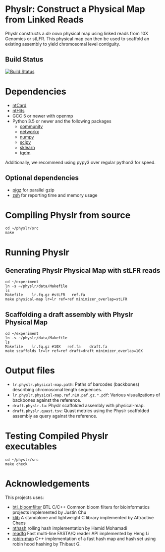 # Physlr: Construct a Physical Map from Linked Reads

Physlr constructs a *de novo* physical map using linked reads from 10X Genomics or stLFR. This physical map can then be used to scaffold an existing assembly to yield chromosomal level contiguity.

## Build Status
[![Build Status](https://dev.azure.com/bcgsc/btl/_apis/build/status/bcgsc.physlr?branchName=master)](https://dev.azure.com/bcgsc/btl/_build/latest?definitionId=1&branchName=master)


# Dependencies

* [ntCard](https://github.com/bcgsc/ntCard)
* [ntHits](https://github.com/bcgsc/ntHits)
* GCC 5 or newer with openmp
* Python 3.5 or newer and the following packages
    * [community](https://python-louvain.readthedocs.io/en/latest/api.html)
    * [networkx](https://networkx.github.io/)
    * [numpy](https://numpy.org/)
    * [scipy](https://www.scipy.org/)
    * [sklearn](https://scikit-learn.org/stable/)
    * [tqdm](https://tqdm.github.io/)

Additionally, we recommend using pypy3 over regular python3 for speed.


## Optional dependencies

- [pigz](https://zlib.net/pigz/) for parallel gzip
- [zsh](https://sourceforge.net/projects/zsh/) for reporting time and memory usage


# Compiling Physlr from source

```
cd ~/physlr/src
make
```

# Running Physlr

## Generating Physlr Physical Map with stLFR reads

```
cd ~/experiment
ln -s ~/physlr/data/Makefile
ls
Makefile    lr.fq.gz #stLFR   ref.fa
make physical-map lr=lr ref=ref minimizer_overlap=stLFR
```

## Scaffolding a draft assembly with Physlr Physical Map

```
cd ~/experiment
ln -s ~/physlr/data/Makefile
ls
Makefile    lr.fq.gz #10X   ref.fa    draft.fa
make scaffolds lr=lr ref=ref draft=draft minimizer_overlap=10X
```

# Output files

* `lr.physlr.physical-map.path`: Paths of barcodes (backbones) describing chromosomal length sequences.
* `lr.physlr.physical-map.ref.n10.paf.gz.*.pdf`: Various visualizations of backbones against the reference.
* `draft.physlr.fa`: Physlr scaffolded assembly with physical-map.
* `draft.physlr.quast.tsv`: Quast metrics using the Physlr scaffolded assembly as query against the reference.

# Testing Compiled Physlr executables

```
cd ~/physlr/src
make check
```

# Acknowledgements

This projects uses:
* [btl_bloomfilter](https://github.com/bcgsc/btl_bloomfilter) BTL C/C++ Common bloom filters for bioinformatics projects implemented by Justin Chu
* [klib](https://github.com/attractivechaos/klib) A standalone and lightweight C library implemented by Attractive Chaos
* [nthash](https://github.com/bcgsc/ntHash) rolling hash implementation by Hamid Mohamadi
* [readfq](https://github.com/Tessil/robin-map) Fast multi-line FASTA/Q reader API implemented by Heng Li
* [robin-map](https://github.com/Tessil/robin-map) C++ implementation of a fast hash map and hash set using robin hood hashing by Thibaut G.
